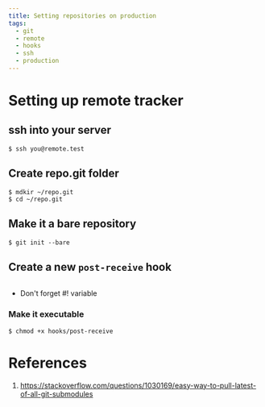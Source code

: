 ```yaml
---
title: Setting repositories on production
tags:
  - git
  - remote
  - hooks
  - ssh
  - production
---
```


# Setting up remote tracker

## ssh into your server

    $ ssh you@remote.test

## Create repo.git folder

    $ mdkir ~/repo.git
    $ cd ~/repo.git

## Make it a bare repository

    $ git init --bare

## Create a new `post-receive` hook

```bash (hooks/post-receive)

```

* Don't forget #! variable

### Make it executable

    $ chmod +x hooks/post-receive


# References

1. https://stackoverflow.com/questions/1030169/easy-way-to-pull-latest-of-all-git-submodules
